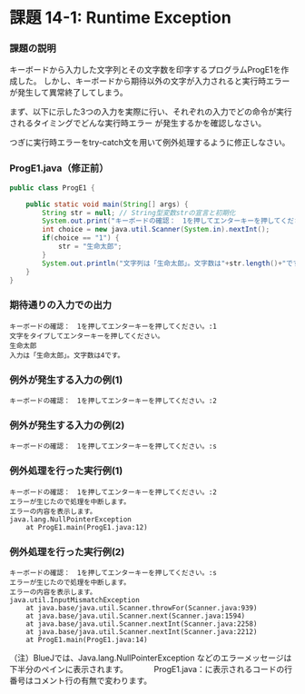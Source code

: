 # 課題 14-1: Runtime Exception

### 課題の説明
キーボードから入力した文字列とその文字数を印字するプログラムProgE1を作成した。
しかし、キーボードから期待以外の文字が入力されると実行時エラーが発生して異常終了してしまう。

まず、以下に示した3つの入力を実際に行い、それぞれの入力でどの命令が実行されるタイミングでどんな実行時エラー
が発生するかを確認しなさい。

つぎに実行時エラーをtry-catch文を用いて例外処理するように修正しなさい。

### ProgE1.java（修正前）
```java
public class ProgE1 {

    public static void main(String[] args) {
        String str = null; // String型変数strの宣言と初期化
        System.out.print("キーボードの確認：　1を押してエンターキーを押してください。:");
        int choice = new java.util.Scanner(System.in).nextInt();
        if(choice == "1") {
            str = "生命太郎";
        }
        System.out.println("文字列は「生命太郎」。文字数は"+str.length()+"です。");
    }
}
```

### 期待通りの入力での出力
```
キーボードの確認：　1を押してエンターキーを押してください。:1
文字をタイプしてエンターキーを押してください。
生命太郎
入力は「生命太郎」。文字数は4です。
```

### 例外が発生する入力の例(1)
```
キーボードの確認：　1を押してエンターキーを押してください。:2 
```

### 例外が発生する入力の例(2)
```
キーボードの確認：　1を押してエンターキーを押してください。:s 
```


### 例外処理を行った実行例(1)
```
キーボードの確認：　1を押してエンターキーを押してください。:2
エラーが生じたので処理を中断します。
エラーの内容を表示します。
java.lang.NullPointerException
	at ProgE1.main(ProgE1.java:12)
```

### 例外処理を行った実行例(2)
```
キーボードの確認：　1を押してエンターキーを押してください。:s
エラーが生じたので処理を中断します。
エラーの内容を表示します。
java.util.InputMismatchException
	at java.base/java.util.Scanner.throwFor(Scanner.java:939)
	at java.base/java.util.Scanner.next(Scanner.java:1594)
	at java.base/java.util.Scanner.nextInt(Scanner.java:2258)
	at java.base/java.util.Scanner.nextInt(Scanner.java:2212)
	at ProgE1.main(ProgE1.java:14)
```
（注）BlueJでは、Java.lang.NullPointerException などのエラーメッセージは下半分のペインに表示されます。
　　　ProgE1.java：に表示されるコードの行番号はコメント行の有無で変わります。

